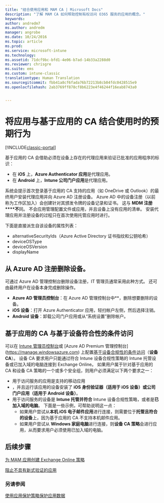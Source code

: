 ```yaml
---
title: "结合使用应用和 MAM CA | Microsoft Docs"
description: "了解 MAM CA 如何帮助控制有权访问 O365 服务的应用的概念。"
keywords: 
author: andredm7
ms.author: andredm
manager: angrobe
ms.date: 10/24/2016
ms.topic: article
ms.prod: 
ms.service: microsoft-intune
ms.technology: 
ms.assetid: 71dcf9bc-bfd1-4e06-b7ad-14b33a2288d0
ms.reviewer: chrisgre
ms.suite: ems
ms.custom: intune-classic
translationtype: Human Translation
ms.sourcegitcommit: fbb41a8cf6fada76b72213b8cb04fdc0428515e9
ms.openlocfilehash: 2ab3769ff878cf8b6223e4f46244f16eab8743a0


---
```

# <a name="what-to-expect-when-using-an-app-with-app-based-ca"></a>将应用与基于应用的 CA 结合使用时的预期行为

[!INCLUDE[classic-portal](../includes/classic-portal.md)]

基于应用的 CA 会借助必须在设备上存在的代理应用来验证已批准的应用程序的标识：
*  在 **iOS** 上，**Azure Authenticator 应用**是代理应用。
* 在 **Android** 上，**Intune 公司门户应用**是代理应用。 

系统会提示首次登录基于应用的 CA 支持的应用（如 OneDrive 或 Outlook）的最终用户安装代理应用并向 Azure AD 注册设备。 Azure AD 中的设备注册（以前称为工作区加入）会创建针对其颁发令牌的设备记录和证书。  这与 **MDM 注册****不**同。 不会应用管理配置文件或应用，并且设备上没有应用的清单。  安装代理应用并注册设备的过程只在首次使用托管应用时进行。

下面是直接派生自该设备的属性列表：

* alternativeSecurityIds（Azure Active Directory 证书指纹和公钥哈希）
* deviceOSType
* deviceOSVersion
* displayName

## <a name="to-remove-a-device-from-azure-ad-registration"></a>从 Azure AD 注册删除设备。
可通过 Azure AD 管理控制台删除设备注册，IT 管理员通常采用此种方式。  还可由最终用户在设备本身完成删除操作。

* **Azure AD 管理员控制台**：在 Azure AD 管理控制台中**，删除想要删除的设备。
* **iOS 设备**：打开 Azure Authenticator 应用，轻扫帐户左侧，然后选择注销。  
* **Android 设备**：卸载公司门户应用或从“系统设置”删除帐户。



## <a name="app-based-ca-with-conditional-access-based-on-device-compliance"></a>基于应用的 CA 与基于设备符合性的条件访问  

可以在 [Intune 管理员控制台](https://manage.microsoft.com)或 [Azure AD Premium 管理控制台] (https://manage.windowsazure.com) 上配置[基于设备合规性的条件访问](restrict-access-to-email-and-o365-services-with-microsoft-intune.md)（**设备 CA**）。 设备 CA 要求用户只能通过符合 Intune 设备合规性策略的 Intune 托管设备或已加入域的电脑连接到 Exchange Online。  如果用户属于针对基于应用的 CA 和设备 CA 策略的一个或多个安全组，则用户必须满足以下两个要求之一：
* 用于访问服务的应用是支持的移动应用 
* ，并且运行该应用的设备安装了 **iOS 身份验证器（适用于 iOS 设备）**或**公司门户应用（适用于 Android 设备）**。
* 用于访问服务的设备是 **Intune 托管并符合** Intune 设备合规性策略，或者是**已加入域的电脑**。  下面是一些示例，可帮助说明这一点：
  * 如果用户尝试从**本机 iOS 电子邮件应用**进行连接，则需要位于**托管且符合的设备**上，因为基于应用的 CA 不支持本机邮件应用。
  * 如果用户尝试从 **Windows 家庭电脑**进行连接，则**设备 CA 策略**会进行应用，从而要求用户必须使用已加入域的电脑。

## <a name="next-steps"></a>后续步骤
[为 MAM 应用创建 Exchange Online 策略](mam-ca-for-exchange-online.md)

[阻止不具有新式验证的应用](block-apps-with-no-modern-authentication.md)

### <a name="see-also"></a>另请参阅

[使用应用保护策略保护应用数据](protect-app-data-using-mobile-app-management-policies-with-microsoft-intune.md)



<!--HONumber=Feb17_HO2-->


